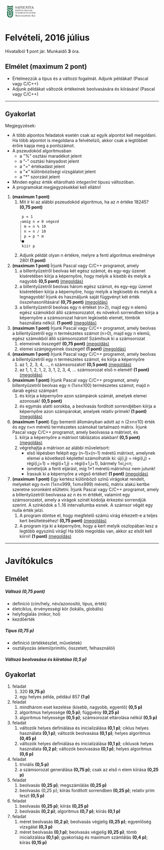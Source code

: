 <img src="../../sapientia_logo.jpg" width="105"/> <br>
# Felvételi, 2016 július
Hivatalból **1** pont jár. Munkaidő **3** óra.
## **Elmélet** (maximum 2 pont)
- Értelmezzük a típus és a változó fogalmát. Adjunk példákat! (Pascal vagy C/C++)
- Adjunk példákat változók értékeinek beolvasására és kiírására! (Pascal vagy C/C++)
---
## **Gyakorlat**
Megjegyzések:
 - A több alpontos feladatok esetén csak az egyik alpontot kell megoldani. Ha több alpontot is megoldana a felvételiző, akkor csak a legtöbbet érőre kapja meg a pontszámot.
 - A pszeudokód algoritmusban
    - a "%" osztási maradékot jelent
    - a "-" osztási hányadost jelent
    - a "=" értékadást jelent
    - a "≠" különbözőségi vizsgálatot jelent
    - a "*" szorzást jelent
 - Minden egész érték eltárolható *integer/int* típusú változóban.
 - A programokat megjegyzésekkel kell ellátni!
1. **(maximum 1 pont)**
    1. Mit ír ki az alábbi pszeudokód algoritmus, ha az *n* értéke 18245? **(0,75 pont)**
        ````
         p = 1
        ┌amíg n ≠ 0 végezd
        │ m = n % 10
        │ n = n / 10
        │ p = p * m
        └■
         kiír p
        ````
    2. Adjunk példát olyan n értékre, melyre a fenti algoritmus eredménye 280! **(1 pont)**
2. **(maximum 1 pont)** Írjunk Pascal vagy C/C++ programot, amely
	1. a billentyűzetről beolvas két egész számot, és egy-egy üzenet kíséretében kiírja a képernyőre, hogy melyik a kisebb és melyik a nagyobb **(0,5 pont)**
	[(megoldás)](https://github.com/HbotondS/Segedanyagok/blob/master/Felv%C3%A9teli/2016/feladat2/2i.cpp)
	2. a billentyűzetről beolvas három egész számot, és egy-egy üzenet kíséretében
kiírja a képernyőre, hogy melyik a legkisebb és melyik a legnagyobb! Írjunk és
használjunk saját függvényt két érték összehasonlítására! **(0,75 pont)**
[(megoldás)](https://github.com/HbotondS/Segedanyagok/blob/master/Felv%C3%A9teli/2016/feladat2/2ii.cpp)
	3. a billentyűzetről beolvas egy n értéket (n>2), majd egy n elemű egész számokból álló számsorozatot, és növekvő sorrendben kiírja a képernyőre a számsorozat három legkisebb elemét, tömbök használata nélkül. **(1 pont)**
	[(megoldás)](https://github.com/HbotondS/Segedanyagok/blob/master/Felv%C3%A9teli/2016/feladat2/2iii.cpp)
3. **(maximum 1 pont)** Írjunk Pascal vagy C/C++ programot, amely beolvas a billentyűzetről egy n természetes számot (n>0), majd egy n elemű, egész számokból álló számsorozatot! Számítsuk ki a számsorozat
	1. elemeinek összegét! **(0,75 pont)**
	[(megoldás)](https://github.com/HbotondS/Segedanyagok/blob/master/Felv%C3%A9teli/2016/feladat3/3i.cpp)
	2. elemei számjegyeinek összegét! **(1 pont)**
	[(megoldás)](https://github.com/HbotondS/Segedanyagok/blob/master/Felv%C3%A9teli/2016/feladat3/3ii.cpp)
4. **(maximum 1 pont)** Írjunk Pascal vagy C/C++ programot, amely beolvas a billentyűzetről egy n természetes számot, és kiírja a képernyőre
	1. az 1, 2, 3, 4, …, n számsorozatot! **(0,5 pont)**
	[(megoldás)](https://github.com/HbotondS/Segedanyagok/blob/master/Felv%C3%A9teli/2016/feladat4/4i.cpp)
	2. az 1, 1, 2, 1, 2, 3, 1, 2, 3, 4, … számsorozat első n elemét! **(1 pont)**
	[(megoldás)](https://github.com/HbotondS/Segedanyagok/blob/master/Felv%C3%A9teli/2016/feladat4/4ii.cpp)
5. **(maximum 1 pont)** Írjunk Pascal vagy C/C++ programot, amely billentyűzetről beolvas egy n (1≤n≤100) természetes számot, majd n darab egész számpárt
	1. és kiírja a képernyőre azon számpárok számát, amelyek elemei azonosak! **(0,5 pont)**
	2. és egymás alatti sorokba, a beolvasás fordított sorrendjében kiírja a képernyőre azon számpárokat, amelyek relatív prímek! **(1 pont)**
	[(megoldás)](https://github.com/HbotondS/Segedanyagok/blob/master/Felv%C3%A9teli/2016/feladat5/5ii.cpp)
6. **(maximum 1 pont**) Egy bementi állományban adott az n (2≤n≤10) érték és egy n×n méretű természetes számokat tartalmazó mátrix. Írjunk Pascal vagy C/C++ programot, amely beolvassa a mátrixot, és
	1. kiírja a képernyőre a mátrixot táblázatos alakban! **(0,5 pont)**
	[(megoldás)](https://github.com/HbotondS/Segedanyagok/blob/master/Felv%C3%A9teli/2016/feladat6/6i.cpp)
	2. végrehajtja a mátrixon az alábbi műveletsort:
		- első lépésben felépít egy (n–1)×(n–1) méretű mátrixot, amelynek elemei a következő képlettel számolhatók ki: új(i,j) = régi(i,j) + régi(i,j+1) + régi(i+1,j) + régi(i+1,j+1), bármely 1≤i,j<n;
		- ismételjük a fenti eljárást, míg 1×1 méretű mátrixhoz nem jutunk!
		- Írassuk ki a képernyőre a végső értéket! **(1 pont)**
		[(megoldás)](https://github.com/HbotondS/Segedanyagok/blob/master/Felv%C3%A9teli/2016/feladat6/6ii.cpp)
7. **(maximum 1 pont)** Egy kertész különböző színű virágokat rendelt, melyeket egy n×m (1≤n≤999, 1≤m≤999) méretű, mátrix alakú kertbe szeretne soronként elültetni. Írjunk Pascal vagy C/C++ programot, amely a billentyűzetről beolvassa az n és m értékét, valamint egy számsorozatot, amely a virágok színét kódolja érkezési sorrendjük szerint. A színkódok a 1..16 intervallumba esnek. A számsor végét egy nulla érték jelzi.
	1. A program döntse el, hogy megfelelő számú virág érkezett-e a teljes kert beültetéséhez! **(0,75 pont)**
	[(megoldás)](https://github.com/HbotondS/Segedanyagok/blob/master/Felv%C3%A9teli/2016/feladat7/7i.cpp)
	2. A program írja ki a képernyőre, hogy a kert melyik oszlopában lesz a legtöbb egyszínű virág! Ha több megoldás van, akkor az elsőt kell kiírni! **(1 pont)**
	[(megoldás)](https://github.com/HbotondS/Segedanyagok/blob/master/Felv%C3%A9teli/2016/feladat7/7ii.cpp)
---
# Javítókulcs
## Elmélet
##### Változó **(0,75 pont)**
- definíció (cím/hely, név/azonosító, típus, érték)
- életciklus, érvényességi kör (lokális, globális)
- helyfoglalás (mikor, hol)
- kezdőérték
##### Típus **(0,75 p)**
- definíció (értékkészlet, műveletek)
- osztályozás (elemi/primitív, összetett, felhasználói)
##### Változó beolvasása és kiíratása **(0,5 p)**
## Gyakorlat
1. feladat
	1. 320 **(0,75 p)**
	2. egy helyes példa, például 857 **(1 p)**
2. feladat
	1. mindhárom eset kezelése (kisebb, nagyobb, egyenlő) **(0,5 p)**
	2. algoritmus helyessége **(0,5 p)**; függvény **(0,25 p)**
	3. algoritmus helyessége **(0,5 p)**; számsorozat eltárolása nélkül **(0,5 p)**
3. feladat
	1. változók helyes definiálása és inicializálása **(0,1 p)**; ciklus helyes használata **(0,1 p)**; változók beolvasása **(0,1 p)**; helyes algoritmus **(0,45 p)**
	2. változók helyes definiálása és inicializálása **(0,1 p)**; ciklusok helyes használata **(0,2 p)**; változók beolvasása **(0,1 p)**; helyes algoritmus **(0,6 p)**
4. feladat
	1. triviális **(0,5 p)**
	2. a számsorozat generálása **(0,75 p)**; csak az első n elem kiírása **(0,25 p)**
5. feladat
	1. beolvasás **(0,25 p)**; megszámlálás **(0,25 p)**
	2. beolvasás (0,25 p); kiírás fordított sorrendben **(0,25 p)**; relatív prím teszt **(0,5 p)**
6. feladat
	1. beolvasás **(0,25 p)**; kiírás **(0,25 p)**
	2. beolvasás **(0,2 p)**; algoritmus **(0,7 p)**; kiírás **(0,1 p)**
7. feladat
	1. méret beolvasás **(0,2 p)**; beolvasás végjelig **(0,25 p)**; egyenlőség vizsgálat **(0,3 p)**
	2. méret beolvasás **(0,1 p)**; beolvasás végjelig **(0,25 p)**; tömb inicializálása **(0,1 p)**; gyakoriság és maximum számlálás **(0,4 p)**; kiírás **(0,15 p)**

